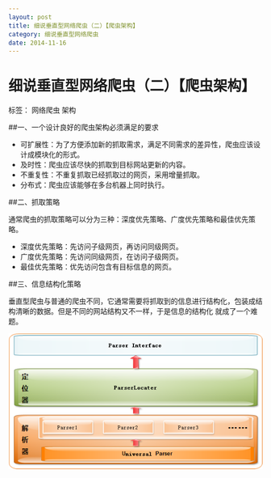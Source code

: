 ```yaml
---
layout: post
title: 细说垂直型网络爬虫（二）【爬虫架构】
category: 细说垂直型网络爬虫
date: 2014-11-16
---
```




#  细说垂直型网络爬虫（二）【爬虫架构】

标签： 网络爬虫 架构

##一、一个设计良好的爬虫架构必须满足的要求

>
- 可扩展性：为了方便添加新的抓取需求，满足不同需求的差异性，爬虫应该设计成模块化的形式。
- 及时性：爬虫应该尽快的抓取到目标网站更新的内容。
- 不重复性：不重复抓取已经抓取过的网页，采用增量抓取。
- 分布式：爬虫应该能够在多台机器上同时执行。

##二、抓取策略

通常爬虫的抓取策略可以分为三种：深度优先策略、广度优先策略和最佳优先策略。

>
- 深度优先策略：先访问子级网页，再访问同级网页。
- 广度优先策略：先访问同级网页，在访问子级网页。
- 最佳优先策略：优先访问包含有目标信息的网页。

##三、信息结构化策略

垂直型爬虫与普通的爬虫不同，它通常需要将抓取到的信息进行结构化，包装成结构清晰的数据。但是不同的网站结构又不一样，于是信息的结构化
就成了一个难题。

![解析器基本结构图](/res/img/blogimg/parser1.png)






